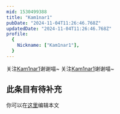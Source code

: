 ```yaml
---
mid: 1530499388
title: "Kam1nar1"
pubDate: "2024-11-04T11:26:46.768Z"
updatedDate: "2024-11-04T11:26:46.768Z"
profile:
  {
    Nickname: ["Kam1nar1"],
  }
---
```


关注[Kam1nar1](https://space.bilibili.com/1530499388)谢谢喵~ 关注[Kam1nar1](https://space.bilibili.com/1530499388)谢谢喵~

## 此条目有待补充
你可以在[这里](https://github.com/Yuhanawa/VTuber.ICU-Content/edit/master/v/Kam1nar1/index.md)编辑本文
